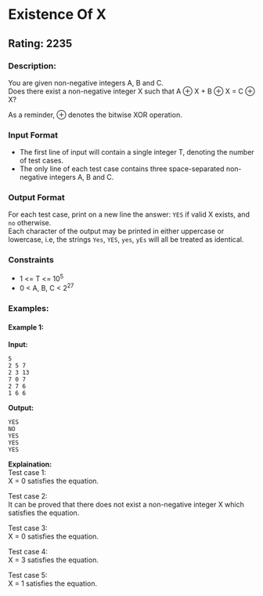 # Existence Of X
## Rating: 2235
### Description:
You are given non-negative integers A, B and C.  
Does there exist a non-negative integer X such that A ⊕ X + B ⊕ X = C ⊕ X?

As a reminder, ⊕ denotes the bitwise XOR operation.
### Input Format
- The first line of input will contain a single integer T, denoting the number of test cases.
- The only line of each test case contains three space-separated non-negative integers A, B and C.
### Output Format
For each test case, print on a new line the answer: `YES` if valid X exists, and `no` otherwise.  
Each character of the output may be printed in either uppercase or lowercase, i.e, the strings `Yes`, `YES`, `yes`, `yEs` will all be treated as identical.
### Constraints
- 1 <= T <= 10<sup>5</sup>
- 0 < A, B, C < 2<sup>27</sup>

### Examples:
#### Example 1:
**Input:**
```
5
2 5 7
2 3 13
7 0 7
2 7 6
1 6 6
```
**Output:**
```
YES
NO
YES
YES
YES
```
**Explaination:**  
Test case 1:  
X = 0 satisfies the equation.

Test case 2:  
It can be proved that there does not exist a non-negative integer X which satisfies the equation.

Test case 3:  
X = 0 satisfies the equation.

Test case 4:  
X = 3 satisfies the equation.

Test case 5:  
X = 1 satisfies the equation.